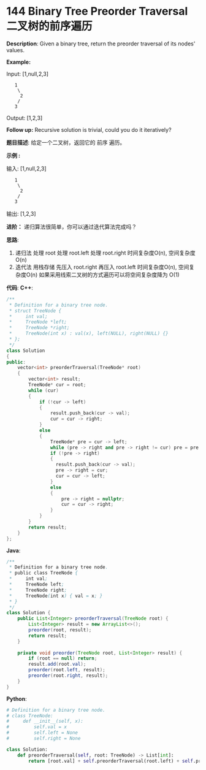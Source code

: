 # 144 Binary Tree Preorder Traversal 二叉树的前序遍历

__Description__:
Given a binary tree, return the preorder traversal of its nodes' values.

__Example:__

Input: [1,null,2,3]

```text
   1
    \
     2
    /
   3
```

Output: [1,2,3]

__Follow up:__
Recursive solution is trivial, could you do it iteratively?

__题目描述__:
给定一个二叉树，返回它的 前序 遍历。

__示例 :__

输入: [1,null,2,3]  

```text
   1
    \
     2
    /
   3 
```

输出: [1,2,3]

__进阶：__
递归算法很简单，你可以通过迭代算法完成吗？

__思路__:

1. 递归法
处理 root
处理 root.left
处理 root.right
时间复杂度O(n), 空间复杂度O(n)
2. 迭代法
用栈存储
先压入 root.right
再压入 root.left
时间复杂度O(n), 空间复杂度O(n)
如果采用线索二叉树的方式遍历可以将空间复杂度降为 O(1)

__代码__:
__C++__:

```C++
/**
 * Definition for a binary tree node.
 * struct TreeNode {
 *     int val;
 *     TreeNode *left;
 *     TreeNode *right;
 *     TreeNode(int x) : val(x), left(NULL), right(NULL) {}
 * };
 */
class Solution 
{
public:
    vector<int> preorderTraversal(TreeNode* root) 
    {
        vector<int> result;
        TreeNode* cur = root;
        while (cur) 
        {
            if (!cur -> left) 
            {
                result.push_back(cur -> val);
                cur = cur -> right;
            }
            else 
            {
                TreeNode* pre = cur -> left;
                while (pre -> right and pre -> right != cur) pre = pre -> right;
                if (!pre -> right) 
                {
                  result.push_back(cur -> val);
                  pre -> right = cur;
                  cur = cur -> left;
                }
                else
                {
                    pre -> right = nullptr;
                    cur = cur -> right;
                }
            }
        }
        return result;
    }
};
```

__Java__:

```Java
/**
 * Definition for a binary tree node.
 * public class TreeNode {
 *     int val;
 *     TreeNode left;
 *     TreeNode right;
 *     TreeNode(int x) { val = x; }
 * }
 */
class Solution {
    public List<Integer> preorderTraversal(TreeNode root) {
        List<Integer> result = new ArrayList<>();
        preorder(root, result);
        return result;
    }
    
    private void preorder(TreeNode root, List<Integer> result) {
        if (root == null) return;
        result.add(root.val);
        preorder(root.left, result);
        preorder(root.right, result);
    }
}
```

__Python__:

```Python
# Definition for a binary tree node.
# class TreeNode:
#     def __init__(self, x):
#         self.val = x
#         self.left = None
#         self.right = None

class Solution:
    def preorderTraversal(self, root: TreeNode) -> List[int]:
        return [root.val] + self.preorderTraversal(root.left) + self.preorderTraversal(root.right) if root else []
```
